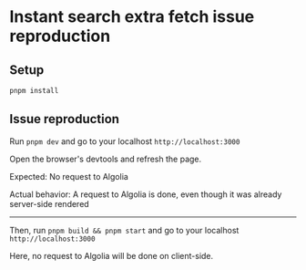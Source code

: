 # Instant search extra fetch issue reproduction

## Setup

```bash
pnpm install
```
## Issue reproduction

Run `pnpm dev` and go to your localhost `http://localhost:3000`

Open the browser's devtools and refresh the page.

Expected: No request to Algolia

Actual behavior: A request to Algolia is done, even though it was already server-side rendered

----------

Then, run `pnpm build && pnpm start` and go to your localhost `http://localhost:3000`

Here, no request to Algolia will be done on client-side.
